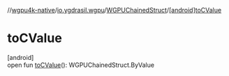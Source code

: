 //[wgpu4k-native](../../../index.md)/[io.ygdrasil.wgpu](../index.md)/[WGPUChainedStruct](index.md)/[[android]toCValue]([android]to-c-value.md)

# toCValue

[android]\
open fun [toCValue]([android]to-c-value.md)(): WGPUChainedStruct.ByValue